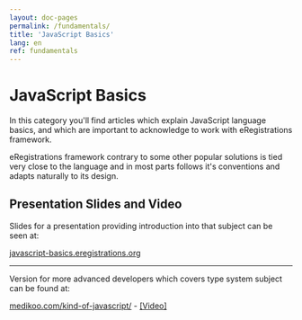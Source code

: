 ```yaml
---
layout: doc-pages
permalink: /fundamentals/
title: 'JavaScript Basics'
lang: en
ref: fundamentals
---
```


# JavaScript Basics

In this category you'll find articles which explain JavaScript language basics, and which are important to acknowledge to work with eRegistrations framework.

eRegistrations framework contrary to some other popular solutions is tied very close to the language and in most parts follows it's conventions and adapts naturally to its design.

## Presentation Slides and Video

Slides for a presentation providing introduction into that subject can be seen at:

<p><a href="https://javascript-basics.eregistrations.org/?notes">javascript-basics.eregistrations.org</a></p>

---

Version for more advanced developers which covers type system subject can be found at:

<p><a href="https://medikoo.com/kind-of-javascript/">medikoo.com/kind-of-javascript/</a> - <a href="https://www.youtube.com/watch?v=fQIvfgrjGSE">[Video]</a></p>
